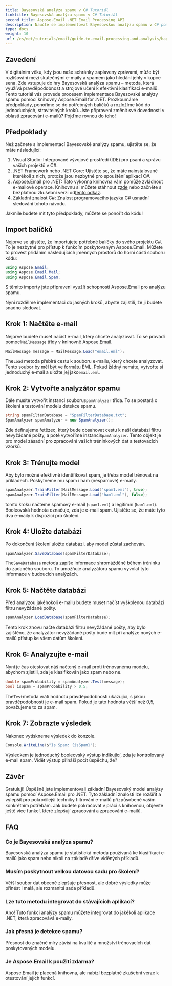 ```yaml
---
title: Bayesovská analýza spamu v C# Tutoriál
linktitle: Bayesovská analýza spamu v C# Tutoriál
second_title: Aspose.Email .NET Email Processing API
description: Naučte se implementovat Bayesovskou analýzu spamu v C# pomocí Aspose.Email. Výukový program krok za krokem se statistikami kódu pro efektivní filtrování e-mailů.
type: docs
weight: 10
url: /cs/net/tutorials/email/guide-to-email-processing-and-analysis/bayesian-spam-analysis-in-csharp/
---
```

## Zavedení

V digitálním věku, kdy jsou naše schránky zaplaveny zprávami, může být rozlišování mezi skutečnými e-maily a spamem jako hledání jehly v kupce sena. Zde vstupuje do hry Bayesovská analýza spamu – metoda, která využívá pravděpodobnost a strojové učení k efektivní klasifikaci e-mailů. Tento tutoriál vás provede procesem implementace Bayesovské analýzy spamu pomocí knihovny Aspose.Email for .NET. Prozkoumáme předpoklady, ponoříme se do potřebných balíčků a rozložíme kód do jednoduchých, stravitelných kroků. Jste připraveni změnit své dovednosti v oblasti zpracování e-mailů? Pojďme rovnou do toho!

## Předpoklady

Než začnete s implementací Bayesovské analýzy spamu, ujistěte se, že máte následující:

1. Visual Studio: Integrované vývojové prostředí (IDE) pro psaní a správu vašich projektů v C#.
2. .NET Framework nebo .NET Core: Ujistěte se, že máte nainstalované kterékoli z nich, protože jsou nezbytné pro spouštění aplikací C#.
3.  Aspose.Email pro .NET: Tato výkonná knihovna vám pomůže zvládnout e-mailové operace. Knihovnu si můžete stáhnout z[zde](https://releases.aspose.com/email/net/) nebo začněte s bezplatnou zkušební verzí od[tento odkaz](https://releases.aspose.com/).
4. Základní znalost C#: Znalost programovacího jazyka C# usnadní sledování tohoto návodu.

Jakmile budete mít tyto předpoklady, můžete se ponořit do kódu!

## Import balíčků

Nejprve se ujistěte, že importujete potřebné balíčky do svého projektu C#. To je nezbytné pro přístup k funkcím poskytovaným Aspose.Email. Můžete to provést přidáním následujících jmenných prostorů do horní části souboru kódu:

```csharp
using Aspose.Email;
using Aspose.Email.Mail;
using Aspose.Email.Spam;
```

S těmito importy jste připraveni využít schopnosti Aspose.Email pro analýzu spamu.

Nyní rozdělme implementaci do jasných kroků, abyste zajistili, že ji budete snadno sledovat.

## Krok 1: Načtěte e-mail

 Nejprve budete muset načíst e-mail, který chcete analyzovat. To se provádí pomocí`MailMessage` třídy v knihovně Aspose.Email. 

```csharp
MailMessage message = MailMessage.Load("email.eml");
```

 The`Load` metoda přebírá cestu k souboru e-mailu, který chcete analyzovat. Tento soubor by měl být ve formátu EML. Pokud žádný nemáte, vytvořte si jednoduchý e-mail a uložte jej jako`email.eml`.

## Krok 2: Vytvořte analyzátor spamu

 Dále musíte vytvořit instanci souboru`SpamAnalyzer` třída. To se postará o školení a testování modelu detekce spamu.

```csharp
string spamFilterDatabase = "SpamFilterDatabase.txt";
SpamAnalyzer spamAnalyzer = new SpamAnalyzer();
```

 Zde definujeme řetězec, který bude obsahovat cestu k naší databázi filtru nevyžádané pošty, a poté vytvoříme instanci`SpamAnalyzer`. Tento objekt je pro model zásadní pro zpracování vašich tréninkových dat a testovacích vzorků.

## Krok 3: Trénujte model

Aby bylo možné efektivně identifikovat spam, je třeba model trénovat na příkladech. Poskytneme mu spam i ham (nespamové) e-maily.

```csharp
spamAnalyzer.TrainFilter(MailMessage.Load("spam1.eml"), true);
spamAnalyzer.TrainFilter(MailMessage.Load("ham1.eml"), false);
```

tomto kroku načteme spamový e-mail (`spam1.eml`) a legitimní (`ham1.eml`). Booleovská hodnota označuje, zda je e-mail spam. Ujistěte se, že máte tyto dva e-maily k dispozici pro školení.

## Krok 4: Uložte databázi

Po dokončení školení uložte databázi, aby model zůstal zachován.

```csharp
spamAnalyzer.SaveDatabase(spamFilterDatabase);
```

 The`SaveDatabase` metoda zapíše informace shromážděné během tréninku do zadaného souboru. To umožňuje analyzátoru spamu vyvolat tyto informace v budoucích analýzách.

## Krok 5: Načtěte databázi

Před analýzou jakéhokoli e-mailu budete muset načíst vyškolenou databázi filtru nevyžádané pošty.

```csharp
spamAnalyzer.LoadDatabase(spamFilterDatabase);
```

Tento krok znovu načte databázi filtru nevyžádané pošty, aby bylo zajištěno, že analyzátor nevyžádané pošty bude mít při analýze nových e-mailů přístup ke všem datům školení.

## Krok 6: Analyzujte e-mail

Nyní je čas otestovat náš načtený e-mail proti trénovanému modelu, abychom zjistili, zda je klasifikován jako spam nebo ne. 

```csharp
double spamProbability = spamAnalyzer.Test(message);
bool isSpam = spamProbability > 0.5;
```

 The`Test`metoda vrátí hodnotu pravděpodobnosti ukazující, s jakou pravděpodobností je e-mail spam. Pokud je tato hodnota větší než 0,5, považujeme to za spam.

## Krok 7: Zobrazte výsledek

Nakonec vytiskneme výsledek do konzole.

```csharp
Console.WriteLine($"Is Spam: {isSpam}");
```

Výsledkem je jednoduchý booleovský výstup indikující, zda je kontrolovaný e-mail spam. Vidět výstup přináší pocit úspěchu, že?

## Závěr

Gratuluji! Úspěšně jste implementovali základní Bayesovský model analýzy spamu pomocí Aspose.Email pro .NET. Tyto základní znalosti lze rozšířit a vylepšit pro pokročilejší techniky filtrování e-mailů přizpůsobené vašim konkrétním potřebám. Jak budete pokračovat v práci s knihovnou, objevíte ještě více funkcí, které zlepšují zpracování a zpracování e-mailů.

## FAQ 

### Co je Bayesovská analýza spamu?
Bayesovská analýza spamu je statistická metoda používaná ke klasifikaci e-mailů jako spam nebo nikoli na základě dříve viděných příkladů.

### Musím poskytnout velkou datovou sadu pro školení?
Větší soubor dat obecně zlepšuje přesnost, ale dobré výsledky může přinést i malá, ale rozmanitá sada příkladů.

### Lze tuto metodu integrovat do stávajících aplikací?
Ano! Tuto funkci analýzy spamu můžete integrovat do jakékoli aplikace .NET, která zpracovává e-maily.

### Jak přesná je detekce spamu?
Přesnost do značné míry závisí na kvalitě a množství trénovacích dat poskytovaných modelu.

### Je Aspose.Email k použití zdarma?
Aspose.Email je placená knihovna, ale nabízí bezplatné zkušební verze k otestování jejích funkcí.

